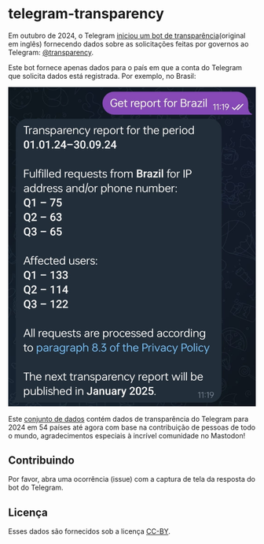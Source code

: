 # telegram-transparency

Em outubro de 2024, o Telegram [iniciou um bot de transparência](https://www.404media.co/telegram-confirms-it-gave-u-s-user-data-to-the-cops/)(original em inglês) fornecendo dados sobre as solicitações feitas por governos ao Telegram: [@transparency](https://t.me/transparency).

Este bot fornece apenas dados para o país em que a conta do Telegram que solicita dados está registrada. Por exemplo, no Brasil:

![Imagem de tela para relatório sobre Brasil como publicado em 14 de outubro de 2024. Mostrando](telegram-transparency-report-as-20241014.jpg)

Este [conjunto de dados](dataset.json) contém dados de transparência do Telegram para 2024 em 54 países até agora com base na contribuição de pessoas de todo o mundo, agradecimentos especiais à incrível comunidade no Mastodon!

## Contribuindo

Por favor, abra uma ocorrência (issue) com a captura de tela da resposta do bot do Telegram.

## Licença

Esses dados são fornecidos sob a licença [CC-BY](https://creativecommons.org/licenses/by/4.0/deed.en).
